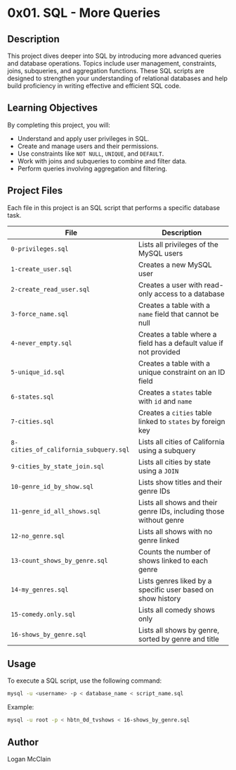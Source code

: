 # 0x01. SQL - More Queries

## Description
This project dives deeper into SQL by introducing more advanced queries and database operations. Topics include user management, constraints, joins, subqueries, and aggregation functions. These SQL scripts are designed to strengthen your understanding of relational databases and help build proficiency in writing effective and efficient SQL code.

## Learning Objectives
By completing this project, you will:
- Understand and apply user privileges in SQL.
- Create and manage users and their permissions.
- Use constraints like `NOT NULL`, `UNIQUE`, and `DEFAULT`.
- Work with joins and subqueries to combine and filter data.
- Perform queries involving aggregation and filtering.

## Project Files
Each file in this project is an SQL script that performs a specific database task.

| File | Description |
|------|-------------|
| `0-privileges.sql` | Lists all privileges of the MySQL users |
| `1-create_user.sql` | Creates a new MySQL user |
| `2-create_read_user.sql` | Creates a user with read-only access to a database |
| `3-force_name.sql` | Creates a table with a `name` field that cannot be null |
| `4-never_empty.sql` | Creates a table where a field has a default value if not provided |
| `5-unique_id.sql` | Creates a table with a unique constraint on an ID field |
| `6-states.sql` | Creates a `states` table with `id` and `name` |
| `7-cities.sql` | Creates a `cities` table linked to `states` by foreign key |
| `8-cities_of_california_subquery.sql` | Lists all cities of California using a subquery |
| `9-cities_by_state_join.sql` | Lists all cities by state using a `JOIN` |
| `10-genre_id_by_show.sql` | Lists show titles and their genre IDs |
| `11-genre_id_all_shows.sql` | Lists all shows and their genre IDs, including those without genre |
| `12-no_genre.sql` | Lists all shows with no genre linked |
| `13-count_shows_by_genre.sql` | Counts the number of shows linked to each genre |
| `14-my_genres.sql` | Lists genres liked by a specific user based on show history |
| `15-comedy.only.sql` | Lists all comedy shows only |
| `16-shows_by_genre.sql` | Lists all shows by genre, sorted by genre and title |

## Usage
To execute a SQL script, use the following command:
```sh
mysql -u <username> -p < database_name < script_name.sql
```
Example:
```sh
mysql -u root -p < hbtn_0d_tvshows < 16-shows_by_genre.sql
```

## Author
Logan McClain
